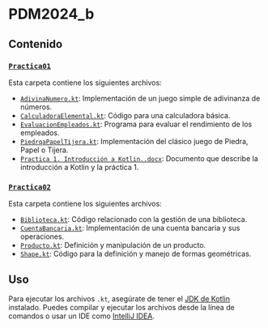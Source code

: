 # PDM2024_b

## Contenido

### [`Practica01`](./Practica01)

Esta carpeta contiene los siguientes archivos:

- [`AdivinaNumero.kt`](./Practica01/AdivinaNumero.kt): Implementación de un juego simple de adivinanza de números.
- [`CalculadoraElemental.kt`](./Practica01/CalculadoraElemental.kt): Código para una calculadora básica.
- [`EvaluacionEmpleados.kt`](./Practica01/EvaluacionEmpleados.kt): Programa para evaluar el rendimiento de los empleados.
- [`PiedrqaPapelTijera.kt`](./Practica01/PiedrqaPapelTijera.kt): Implementación del clásico juego de Piedra, Papel o Tijera.
- [`Practica 1. Introducción a Kotlin..docx`](./Practica01/Practica%201.%20Introducción%20a%20Kotlin..docx): Documento que describe la introducción a Kotlin y la práctica 1.

### [`Practica02`](./Practica02)

Esta carpeta contiene los siguientes archivos:

- [`Biblioteca.kt`](./Practica02/Biblioteca.kt): Código relacionado con la gestión de una biblioteca.
- [`CuentaBancaria.kt`](./Practica02/CuentaBancaria.kt): Implementación de una cuenta bancaria y sus operaciones.
- [`Producto.kt`](./Practica02/Producto.kt): Definición y manipulación de un producto.
- [`Shape.kt`](./Practica02/Shape.kt): Código para la definición y manejo de formas geométricas.

## Uso

Para ejecutar los archivos `.kt`, asegúrate de tener el [JDK de Kotlin](https://kotlinlang.org/docs/command-line.html) instalado. Puedes compilar y ejecutar los archivos desde la línea de comandos o usar un IDE como [IntelliJ IDEA](https://www.jetbrains.com/idea/).
